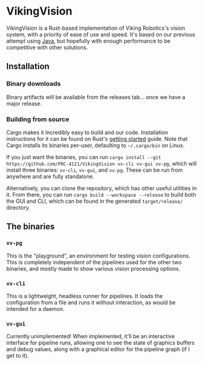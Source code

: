# VikingVision

VikingVision is a Rust-based implementation of Viking Robotics's vision system, with a priority of ease of use and speed. It's based on our previous attempt using [Java](https://github.com/FRC-4121/4121-Vision-Java), but hopefully with enough performance to be competitive with other solutions.

## Installation

### Binary downloads

Binary artifacts will be available from the releases tab... once we have a major release.

### Building from source

Cargo makes it incredibly easy to build and our code. Installation instructions for it can be found on Rust's [getting started](https://www.rust-lang.org/learn/get-started) guide. Note that Cargo installs its binaries per-user, defaulting to `~/.cargo/bin` on Linux.

If you just want the binaries, you can run `cargo install --git https://github.com/FRC-4121/VikingVision vv-cli vv-gui vv-pg`, which will install three binaries: `vv-cli`, `vv-gui`, and `vv-pg`. These can be run from anywhere and are fully standalone.

Alternatively, you can clone the repository, which has other useful utilities in it. From there, you can run `cargo build --workspace --release` to build both the GUI and CLI, which can be found in the generated `target/release/` directory.

## The binaries

### `vv-pg`

This is the "playground", an environment for testing vision configurations. This is completely independent of the pipelines used for the other two binaries, and mostly made to show various vision processing options.

### `vv-cli`

This is a lightweight, headless runner for pipelines. It loads the configuration from a file and runs it without interaction, as would be intended for a daemon.

### `vv-gui`

Currently unimplemented! When implemented, it'll be an interactive interface for pipeline runs, allowing one to see the state of graphics buffers and debug values, along with a graphical editor for the pipeline graph (if I get to it).
